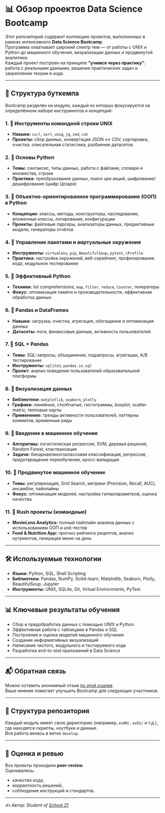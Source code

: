 
# 📊 Обзор проектов Data Science Bootcamp

Этот репозиторий содержит коллекцию проектов, выполненных в рамках интенсивного **Data Science Bootcamp**.  
Программа охватывает широкий спектр тем — от работы с UNIX и Python до машинного обучения, визуализации данных и продвинутой аналитики.  
Каждый проект построен на принципе **"учимся через практику"**: работа с реальными данными, решение практических задач и закрепление теории в коде.

---

## 📁 Структура буткемпа

Bootcamp разделён на модули, каждый из которых фокусируется на определённом наборе инструментов и концепций:

### 1. 🔹 Инструменты командной строки UNIX
- **Навыки:** `curl`, `sort`, `uniq`, `jq`, `sed`, `cat`  
- **Проекты:** сбор данных, конвертация JSON ↔ CSV, сортировка, очистка, описательная статистика, разбиение датасетов  

### 2. 🔹 Основы Python
- **Темы:** синтаксис, типы данных, работа с файлами, словари и множества, строки  
- **Практика:** преобразование данных, поиск цен акций, шифрование/дешифрование (шифр Цезаря)  

### 3. 🔹 Объектно-ориентированное программирование (ООП) в Python
- **Концепции:** классы, методы, конструкторы, наследование, вложенные классы, логирование, конфигурации  
- **Проекты:** файловые парсеры, анализаторы данных, предиктивные модели, генераторы отчётов  

### 4. 🔹 Управление пакетами и виртуальные окружения
- **Инструменты:** `virtualenv`, `pip`, `BeautifulSoup`, `pytest`, `cProfile`  
- **Практика:** настройка окружений, веб-скрейпинг, профилирование кода, модульное тестирование  

### 5. 🔹 Эффективный Python
- **Техники:** list comprehensions, `map`, `filter`, `reduce`, `Counter`, генераторы  
- **Фокус:** оптимизация памяти и производительности, эффективная обработка данных  

### 6. 🔹 Pandas и DataFrames
- **Навыки:** загрузка, очистка, агрегация, обогащение и оптимизация данных  
- **Датасеты:** логи, финансовые данные, активность пользователей  

### 7. 🔹 SQL + Pandas
- **Темы:** SQL-запросы, объединения, подзапросы, агрегации, A/B тестирование  
- **Инструменты:** `sqlite3`, `pandas.io.sql`  
- **Проект:** анализ поведения пользователей образовательной платформы  

### 8. 🔹 Визуализация данных
- **Библиотеки:** `matplotlib`, `seaborn`, `plotly`  
- **Графики:** линейные, столбчатые, гистограммы, boxplot, scatter matrix, тепловые карты  
- **Применение:** тренды активности пользователей, паттерны коммитов, временные ряды  

### 9. 🔹 Введение в машинное обучение
- **Алгоритмы:** логистическая регрессия, SVM, деревья решений, Random Forest, кластеризация  
- **Задачи:** бинарная/многоклассовая классификация, регрессия, предотвращение переобучения, кросс-валидация  

### 10. 🔹 Продвинутое машинное обучение
- **Темы:** регуляризация, Grid Search, метрики (Precision, Recall, AUC), ансамбли, пайплайны  
- **Фокус:** оптимизация моделей, настройка гиперпараметров, оценка качества  

### 11. 🔹 Rush проекты (командные)
- **MovieLens Analytics:** полный пайплайн анализа данных с использованием ООП и unit-тестов  
- **Food & Nutrition App:** прогноз рейтинга рецептов, анализ нутриентов, генерация меню на день  

---

## 🛠️ Используемые технологии

- **Языки:** Python, SQL, Shell Scripting  
- **Библиотеки:** Pandas, NumPy, Scikit-learn, Matplotlib, Seaborn, Plotly, BeautifulSoup, Jupyter  
- **Инструменты:** UNIX, SQLite, Git, Virtual Environments, PyTest  

---

## 📊 Ключевые результаты обучения

- Сбор и предобработка данных с помощью UNIX и Python  
- Эффективная работа с таблицами в Pandas и SQL  
- Построение и оценка моделей машинного обучения  
- Создание информативных визуализаций  
- Написание чистого, модульного и тестируемого кода  
- Разработка end-to-end приложений в Data Science  

---

## 📬 Обратная связь

Можно оставить анонимный отзыв [по этой ссылке](https://new.oprosso.net/p/4cb31ec3f47a4596bc758ea1861fb624).  
Ваше мнение помогает улучшать Bootcamp для следующих участников.

---

## 📁 Структура репозитория

Каждый модуль имеет свою директорию (например, `ex00/`, `ex01/` и т.д.), где находятся скрипты, ноутбуки и данные.  
Вся работа велась в ветке `develop`.  

---

## 👥 Оценка и ревью

Все проекты проходили **peer-review**.  
Оценивались:
- качество кода,  
- корректность решений,  
- соблюдение инструкций и стандартов.

---
✍️ Автор: *Student of [School 21](https://21-school.uz/)*

